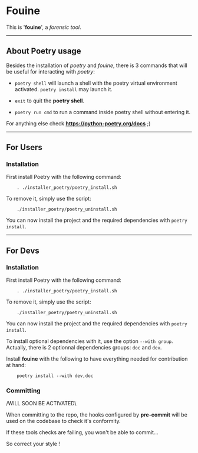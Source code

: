 # Fouine

This is '__fouine__', a _forensic tool_.


---


## About Poetry usage

Besides the installation of _poetry_ and _fouine_, there is 3 commands that will be useful for interacting with _poetry_:

- `poetry shell` will launch a shell with the poetry virtual environment activated. `poetry install` may launch it.

- `exit` to quit the __poetry shell__.

- `poetry run cmd` to run a command inside poetry shell without entering it.


For anything else check __https://python-poetry.org/docs__ ;)


---


## For Users


### Installation

First install Poetry with the following command:


        . ./installer_poetry/poetry_install.sh



To remove it, simply use the script:


        ./installer_poetry/poetry_uninstall.sh



You can now install the project and the required dependencies with `poetry install`.


---


## For Devs


### Installation

First install Poetry with the following command:


        . ./installer_poetry/poetry_install.sh



To remove it, simply use the script:


        ./installer_poetry/poetry_uninstall.sh



You can now install the project and the required dependencies with `poetry install`.

To install optional dependencies with it, use the option `--with group`.
Actually, there is 2 optionnal dependencies groups: `doc` and `dev`.

Install __fouine__ with the following to have everything needed for contribution at hand:


        poetry install --with dev,doc


### Committing

/WILL SOON BE ACTIVATED\\


When committing to the repo, the hooks configured by __pre-commit__ will be used on the codebase to check it's conformity.

If these tools checks are failing, you won't be able to commit...

So correct your style !
